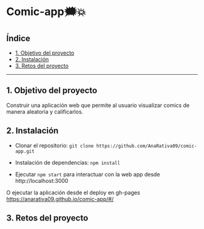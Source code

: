 # Comic-app🗯️💥

## Índice

* [1. Objetivo del proyecto](#1-objetivo-del-proyecto)
* [2. Instalación](#2-instalación)
* [3. Retos del proyecto](#3-retos-del-proyecto)

***

## 1. Objetivo del proyecto

Construir una aplicación web que permite al usuario visualizar comics de manera aleatoria y calificarlos.

## 2. Instalación

* Clonar el repositorio: ```git clone https://github.com/AnaRativa09/comic-app.git```

* Instalación de dependencias: ```npm install```

* Ejecutar ```npm start``` para interactuar con la web app desde http://localhost:3000
 
O ejecutar la aplicación desde el deploy en gh-pages https://anarativa09.github.io/comic-app/#/

## 3. Retos del proyecto

